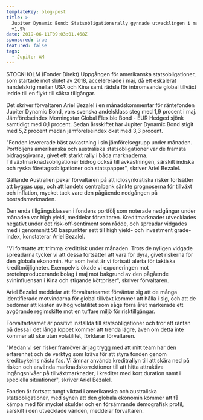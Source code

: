 ```yaml
---
templateKey: blog-post
title: >-
  Jupiter Dynamic Bond: Statsobligationsrally gynnade utvecklingen i maj, fonden
  +1,9%
date: 2019-06-11T09:03:01.468Z
sponsored: true
featured: false
tags:
  - Jupiter AM
---
```

STOCKHOLM (Fonder Direkt) Uppgången för amerikanska statsobligationer, som startade mot slutet av 2018, accelererade i maj, då ett eskalerat handelskrig mellan USA och Kina samt rädsla för inbromsande global tillväxt ledde till en flykt till säkra tillgångar.



Det skriver förvaltaren Ariel Bezalel i en månadskommentar för räntefonden Jupiter Dynamic Bond, vars svenska andelsklass steg med 1,9 procent i maj. Jämförelseindex Morningstar Global Flexible Bond - EUR Hedged sjönk samtidigt med 0,1 procent. Sedan årsskiftet har Jupiter Dynamic Bond stigit med 5,2 procent medan jämförelseindex ökat med 3,3 procent.



"Fonden levererade bäst avkastning i sin jämförelsegrupp under månaden. Portföljens amerikanska och australiska statsobligationer var de främsta bidragsgivarna, givet ett starkt rally i båda marknaderna. Tillväxtmarknadsobligationer bidrog också till avkastningen, särskilt indiska och ryska företagsobligationer och statspapper", skriver Ariel Bezalel.



Gällande Australien pekar förvaltaren på att idiosynkratiska risker fortsätter att byggas upp, och att landets centralbank sänkte prognoserna för tillväxt och inflation, mycket tack vare den pågående nedgången på bostadsmarknaden.



Den enda tillgångsklassen i fondens portfölj som noterade nedgångar under månaden var high yield, meddelar förvaltaren. Kreditmarknader utvecklades negativt under det risk-off-sentiment som rådde, och spreadar vidgades med i genomsnitt 50 baspunkter sett till high yield- och investment grade-index, konstaterar Ariel Bezalel.



"Vi fortsatte att trimma kreditrisk under månaden. Trots de nyligen vidgade spreadarna tycker vi att dessa fortsätter att vara för dyra, givet riskerna för den globala ekonomin. Hur som helst är vi fortsatt alerta för taktiska kreditmöjligheter. Exempelvis ökade vi exponeringen mot proteinproducerande bolag i maj mot bakgrund av den pågående svininfluensan i Kina och stigande köttpriser", skriver förvaltaren.



Ariel Bezalel meddelar att förvaltarteamet förväntar sig att de många identifierade motvindarna för global tillväxt kommer att hålla i sig, och att de bedömer att kasten av hög volatilitet som sågs förra året markerade ett avgörande regimskifte mot en tuffare miljö för risktillgångar.



Förvaltarteamet är positivt inställda till statsobligationer och tror att räntan på dessa i det långa loppet kommer att trenda lägre, även om detta inte kommer att ske utan volatilitet, förklarar förvaltaren.



"Medan vi ser risker framöver är jag trygg med att mitt team har den erfarenhet och de verktyg som krävs för att styra fonden genom kreditcykelns nästa fas. Vi ämnar använda kreditrallyn till att skära ned på risken och använda marknadskorrektioner till att hitta attraktiva ingångsnivåer på tillväxtmarknader, i krediter med kort duration samt i speciella situationer", skriver Ariel Bezalel.



Fonden är fortsatt tungt viktad i amerikanska och australiska statsobligationer, med synen att den globala ekonomin kommer att få kämpa med för mycket skulder och en försämrande demografisk profil, särskilt i den utvecklade världen, meddelar förvaltaren.
